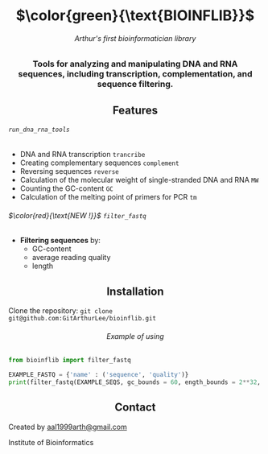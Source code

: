 <div align="center"> <h1 align="center"> $\color{green}{\text{BIOINFLIB}}$ </h1> </div>

<div align="center"> <h6 align="center"> Arthur's first bioinformatician library </h6> </div>

<div align="center"> <h3 align="center"> Tools for analyzing and manipulating DNA and RNA sequences, including transcription, complementation, and sequence filtering. </h3> </div> 

<div align="center"> <h2 align="center"> Features </h2> </div>

###### `run_dna_rna_tools`
- DNA and RNA transcription `trancribe`
- Creating complementary sequences `complement`
- Reversing sequences `reverse`
- Calculation of the molecular weight of single-stranded DNA and RNA `MW`
- Counting the GC-content `GC`
- Calculation of the melting point of primers for PCR `tm`

###### $\color{red}{\text{NEW !}}$ `filter_fastq`
- **Filtering sequences** by:
   - GC-content
   - average reading quality
   - length

<div align="center"> <h2 align="center"> Installation </h2> </div>

Clone the repository: `git clone git@github.com:GitArthurLee/bioinflib.git`

<div align="center"> <h6 align="center"> Example of using </h6> </div>

``` python
from bioinflib import filter_fastq

EXAMPLE_FASTQ = {'name' : ('sequence', 'quality')}
print(filter_fastq(EXAMPLE_SEQS, gc_bounds = 60, ength_bounds = 2**32, quality_threshold = 0))
```
<div align="center"> <h2 align="center"> Contact </h2> </div>

Created by aal1999arth@gmail.com

Institute of Bioinformatics
